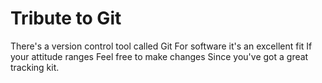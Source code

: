 # Tribute to Git
There's a version control tool called Git
For software it's an excellent fit
If your attitude ranges
Feel free to make changes
Since you've got a great tracking kit.
